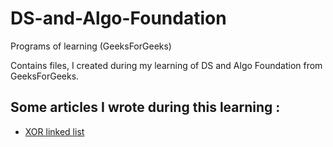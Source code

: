 # DS-and-Algo-Foundation
Programs of learning (GeeksForGeeks)

Contains files, I created during my learning of DS and Algo Foundation from GeeksForGeeks.

## Some articles I wrote during this learning :
* [XOR linked list](https://himanshu-singh.medium.com/memory-efficient-version-of-doubly-linked-list-a0f05160c81d)
